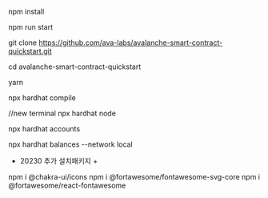 npm install

npm run start

git clone https://github.com/ava-labs/avalanche-smart-contract-quickstart.git

cd avalanche-smart-contract-quickstart

yarn

npx hardhat compile

//new terminal
npx hardhat node

npx hardhat accounts

npx hardhat balances --network local




+ 20230 추가 설치패키지 +

npm i @chakra-ui/icons
npm i @fortawesome/fontawesome-svg-core
npm i @fortawesome/react-fontawesome
